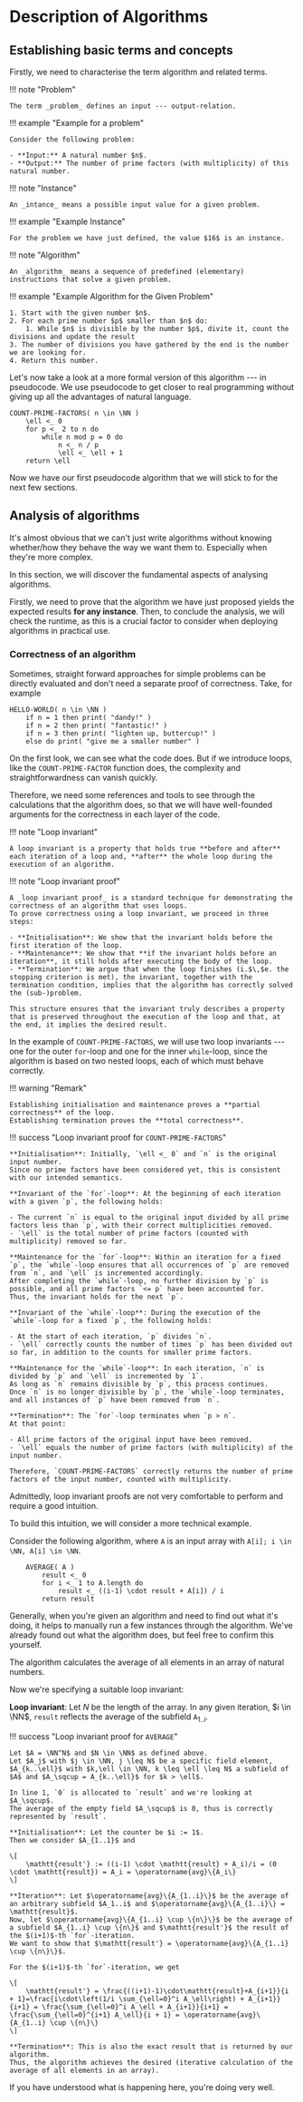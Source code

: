 # Description of Algorithms

## Establishing basic terms and concepts

Firstly, we need to characterise the term algorithm and related terms.

!!! note "Problem"

    The term _problem_ defines an input --- output-relation.

!!! example "Example for a problem"

    Consider the following problem:

    - **Input:** A natural number $n$.
    - **Output:** The number of prime factors (with multiplicity) of this natural number.

!!! note "Instance"

    An _intance_ means a possible input value for a given problem.

!!! example "Example Instance"

    For the problem we have just defined, the value $16$ is an instance.

!!! note "Algorithm"

    An _algorithm_ means a sequence of predefined (elementary) instructions that solve a given problem.
    
!!! example "Example Algorithm for the Given Problem"
 
    1. Start with the given number $n$.
    2. For each prime number $p$ smaller than $n$ do:
        1. While $n$ is divisible by the number $p$, divite it, count the divisions and update the result
    3. The number of divisions you have gathered by the end is the number we are looking for.
    4. Return this number.


Let's now take a look at a more formal version of this algorithm --- in pseudocode.
We use pseudocode to get closer to real programming without giving up all the advantages of natural language.

```
COUNT-PRIME-FACTORS( n \in \NN )
    \ell <_ 0
    for p <_ 2 to n do
        while n mod p = 0 do
            n <_ n / p
            \ell <_ \ell + 1
    return \ell
```

Now we have our first pseudocode algorithm that we will stick to for the next few sections.

## Analysis of algorithms

It's almost obvious that we can't just write algorithms without knowing whether/how they behave the way we want them to.
Especially when they're more complex.

In this section, we will discover the fundamental aspects of analysing algorithms.

Firstly, we need to prove that the algorithm we have just proposed yields the expected results **for any instance**.
Then, to conclude the analysis, we will check the runtime, as this is a crucial factor to consider when deploying algorithms in practical use.

### Correctness of an algorithm

Sometimes, straight forward approaches for simple problems can be directly evaluated and don't need a separate proof of correctness.
Take, for example

```
HELLO-WORLD( n \in \NN )
    if n = 1 then print( "dandy!" )
    if n = 2 then print( "fantastic!" )
    if n = 3 then print( "lighten up, buttercup!" )
    else do print( "give me a smaller number" )
```

On the first look, we can see what the code does.
But if we introduce loops, like the `COUNT-PRIME-FACTOR` function does, the complexity and straightforwardness can vanish quickly.

Therefore, we need some references and tools to see through the calculations that the algorithm does, so that we will have well-founded arguments for the correctness in each layer of the code.

!!! note "Loop invariant"

    A loop invariant is a property that holds true **before and after** each iteration of a loop and, **after** the whole loop during the execution of an algorithm.

!!! note "Loop invariant proof"

    A _loop invariant proof_ is a standard technique for demonstrating the correctness of an algorithm that uses loops.
    To prove correctness using a loop invariant, we proceed in three steps:
    
    - **Initialisation**: We show that the invariant holds before the first iteration of the loop.
    - **Maintenance**: We show that **if the invariant holds before an iteration**, it still holds after executing the body of the loop.
    - **Termination**: We argue that when the loop finishes (i.$\,$e. the stopping criterion is met), the invariant, together with the termination condition, implies that the algorithm has correctly solved the (sub-)problem.

    This structure ensures that the invariant truly describes a property that is preserved throughout the execution of the loop and that, at the end, it implies the desired result.

In the example of `COUNT-PRIME-FACTORS`, we will use two loop invariants --- one for the outer `for`-loop and one for the inner `while`-loop, since the algorithm is based on two nested loops, each of which must behave correctly.

!!! warning "Remark"
    
    Establishing initialisation and maintenance proves a **partial correctness** of the loop.
    Establishing termination proves the **total correctness**.

!!! success "Loop invariant proof for `COUNT-PRIME-FACTORS`"

    **Initialisation**: Initially, `\ell <_ 0` and `n` is the original input number.
    Since no prime factors have been considered yet, this is consistent with our intended semantics.

    **Invariant of the `for`-loop**: At the beginning of each iteration with a given `p`, the following holds:
    
    - The current `n` is equal to the original input divided by all prime factors less than `p`, with their correct multiplicities removed.
    - `\ell` is the total number of prime factors (counted with multiplicity) removed so far.

    **Maintenance for the `for`-loop**: Within an iteration for a fixed `p`, the `while`-loop ensures that all occurrences of `p` are removed from `n`, and `\ell` is incremented accordingly.
    After completing the `while`-loop, no further division by `p` is possible, and all prime factors `<= p` have been accounted for.
    Thus, the invariant holds for the next `p`.

    **Invariant of the `while`-loop**: During the execution of the `while`-loop for a fixed `p`, the following holds:
    
    - At the start of each iteration, `p` divides `n`.
    - `\ell` correctly counts the number of times `p` has been divided out so far, in addition to the counts for smaller prime factors.

    **Maintenance for the `while`-loop**: In each iteration, `n` is divided by `p` and `\ell` is incremented by `1`.
    As long as `n` remains divisible by `p`, this process continues.
    Once `n` is no longer divisible by `p`, the `while`-loop terminates, and all instances of `p` have been removed from `n`.

    **Termination**: The `for`-loop terminates when `p > n`.
    At that point:
    
    - All prime factors of the original input have been removed.
    - `\ell` equals the number of prime factors (with multiplicity) of the input number.

    Therefore, `COUNT-PRIME-FACTORS` correctly returns the number of prime factors of the input number, counted with multiplicity.

Admittedly, loop invariant proofs are not very comfortable to perform and require a good intuition.

To build this intuition, we will consider a more technical example.

Consider the following algorithm, where `A` is an input array with `A[i]; i \in \NN, A[i] \in \NN`.
```
    AVERAGE( A )
        result <_ 0
        for i <_ 1 to A.length do
            result <_ ((i-1) \cdot result + A[i]) / i
        return result
```

Generally, when you're given an algorithm and need to find out what it's doing, it helps to manually run a few instances through the algorithm.
We've already found out what the algorithm does, but feel free to confirm this yourself.

The algorithm calculates the average of all elements in an array of natural numbers.

Now we're specifying a suitable loop invariant:

**Loop invariant**: Let $N$ be the length of the array.
In any given iteration, $i \in \NN$, `result` reflects the average of the subfield `A`$_{1..i}$.

!!! success "Loop invariant proof for `AVERAGE`"

    Let $A = \NN^N$ and $N \in \NN$ as defined above.
    Let $A_j$ with $j \in \NN, j \leq N$ be a specific field element, $A_{k..\ell}$ with $k,\ell \in \NN, k \leq \ell \leq N$ a subfield of $A$ and $A_\sqcup = A_{k..\ell}$ for $k > \ell$.

    In line 1, `0` is allocated to `result` and we're looking at $A_\sqcup$.
    The average of the empty field $A_\sqcup$ is 0, thus is correctly represented by `result`.
    
    **Initialisation**: Let the counter be $i := 1$.
    Then we consider $A_{1..1}$ and
    
    \[
        \mathtt{result'} := ((i-1) \cdot \mathtt{result} + A_i)/i = (0 \cdot \mathtt{result}) = A_i = \operatorname{avg}\{A_i\}
    \]

    **Iteration**: Let $\operatorname{avg}\{A_{1..i}\}$ be the average of an arbitrary subfield $A_1..i$ and $\operatorname{avg}\{A_{1..i}\} = \mathtt{result}$.
    Now, let $\operatorname{avg}\{A_{1..i} \cup \{n\}\}$ be the average of a subfield $A_{1..i} \cup \{n\}$ and $\mathtt{result'}$ the result of the $(i+1)$-th `for`-iteration.
    We want to show that $\mathtt{result'} = \operatorname{avg}\{A_{1..i} \cup \{n\}\}$.
    
    For the $(i+1)$-th `for`-iteration, we get

    \[
        \mathtt{result'} = \frac{((i+1)-1)\cdot\mathtt{result}+A_{i+1}}{i + 1}=\frac{i\cdot\left(1/i \sum_{\ell=0}^i A_\ell\right) + A_{i+1}}{i+1} = \frac{\sum_{\ell=0}^i A_\ell + A_{i+1}}{i+1} = \frac{\sum_{\ell=0}^{i+1} A_\ell}{i + 1} = \operatorname{avg}\{A_{1..i} \cup \{n\}\}
    \]

    **Termination**: This is also the exact result that is returned by our algorithm.
    Thus, the algorithm achieves the desired (iterative calculation of the average of all elements in an array).

If you have understood what is happening here, you're doing very well.